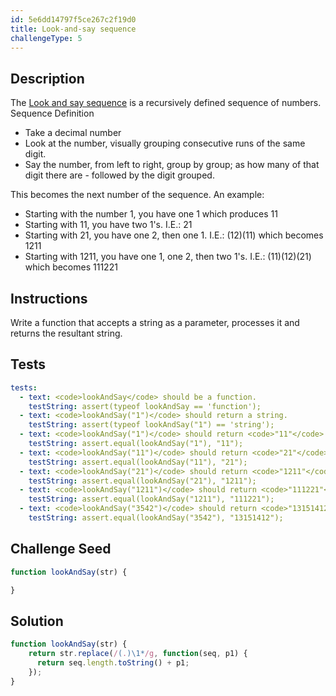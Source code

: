 ```yaml
---
id: 5e6dd14797f5ce267c2f19d0
title: Look-and-say sequence
challengeType: 5
---
```


## Description
<section id='description'>
The  <a href="https://en.wikipedia.org/wiki/Look and say sequence" target="_blank">Look and say sequence</a>  is a recursively defined sequence of numbers.
Sequence Definition
<ul><li>Take a decimal number</li>
<li><span>Look</span> at the number, visually grouping consecutive runs of the same digit.</li>
<li><span>Say</span> the number, from left to right, group by group; as how many of that digit there are - followed by the digit grouped.</li></ul><span> This becomes the next number of the sequence.</span>
<span>An example:</span>
<ul><li>Starting with the number 1,  you have <span>one</span> 1 which produces 11</li>
<li>Starting with 11,  you have <span>two</span> 1's.  I.E.:  21</li>
<li>Starting with 21,  you have <span>one</span> 2, then <span>one</span> 1.  I.E.:  (12)(11) which becomes 1211</li>
<li>Starting with 1211,  you have <span>one</span> 1, <span>one</span> 2, then <span>two</span> 1's.  I.E.:  (11)(12)(21) which becomes 111221</li></ul>
</section>

## Instructions
<section id='instructions'>
Write a function that accepts a string as a parameter, processes it and returns the resultant string.
</section>

## Tests
<section id='tests'>

``` yml
tests:
  - text: <code>lookAndSay</code> should be a function.
    testString: assert(typeof lookAndSay == 'function');
  - text: <code>lookAndSay("1")</code> should return a string.
    testString: assert(typeof lookAndSay("1") == 'string');
  - text: <code>lookAndSay("1")</code> should return <code>"11"</code>.
    testString: assert.equal(lookAndSay("1"), "11");
  - text: <code>lookAndSay("11")</code> should return <code>"21"</code>.
    testString: assert.equal(lookAndSay("11"), "21");
  - text: <code>lookAndSay("21")</code> should return <code>"1211"</code>.
    testString: assert.equal(lookAndSay("21"), "1211");
  - text: <code>lookAndSay("1211")</code> should return <code>"111221"</code>.
    testString: assert.equal(lookAndSay("1211"), "111221");
  - text: <code>lookAndSay("3542")</code> should return <code>"13151412"</code>.
    testString: assert.equal(lookAndSay("3542"), "13151412");
```

</section>

## Challenge Seed
<section id='challengeSeed'>

<div id='js-seed'>

```js
function lookAndSay(str) {

}
```

</div>

</section>

## Solution
<section id='solution'>

```js
function lookAndSay(str) {
    return str.replace(/(.)\1*/g, function(seq, p1) {
      return seq.length.toString() + p1;
    });
}
```

</section>
